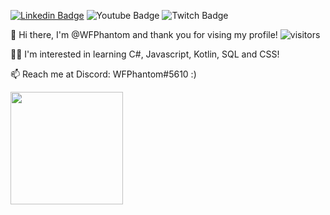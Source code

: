 [![Linkedin Badge](https://img.shields.io/badge/-LinkedIn-0e76a8?style=flat-square&logo=Linkedin&logoColor=white)](https://www.linkedin.com/in/veselin-plochev/)
![Youtube Badge](https://img.shields.io/youtube/channel/subscribers/UCuls0hPazziU3kti5jK64kA?label=Youtube&style=social)
![Twitch Badge](https://img.shields.io/twitch/status/WFPhantom?style=social)


👋 Hi there, I'm @WFPhantom and thank you for vising my profile! ![visitors](https://visitor-badge.glitch.me/badge?page_id=WFPhantom.WFPhantom)

👨‍💻 I'm interested in learning C#, Javascript, Kotlin, SQL and CSS!

📫 Reach me at Discord: WFPhantom#5610 :)


<img height="180em" src="https://github-readme-stats.vercel.app/api?username=WFPhantom&show_icons=true&hide_border=true&&count_private=true&include_all_commits=true" />
